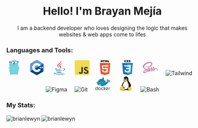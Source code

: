 <h1 align="center">Hello! I'm Brayan Mejía</h1>
<p align="center">I am a backend developer who loves designing the logic that makes websites & web apps come to lifes</p>

<!-- <br> -->
<!-- <div align="center">
  <img alt="Coding" src="https://img.jpg">
</div> -->
<!-- <br> -->

<h3 align="left">Languages and Tools:</h3>

<div align="center">
  <img width="40" alt="Go" src="https://raw.githubusercontent.com/devicons/devicon/master/icons/go/go-original.svg"/>
  &nbsp;&nbsp;&nbsp;
  <img width="40" alt="C++" src="https://raw.githubusercontent.com/devicons/devicon/master/icons/cplusplus/cplusplus-original.svg"/>
  &nbsp;&nbsp;&nbsp;
  <img width="40" alt="Java" src="https://raw.githubusercontent.com/devicons/devicon/master/icons/java/java-original.svg"/>
  &nbsp;&nbsp;&nbsp;
  <img width="40" alt="JS" src="https://raw.githubusercontent.com/devicons/devicon/master/icons/javascript/javascript-original.svg"/>
  &nbsp;&nbsp;&nbsp;
  <img width="40" alt="HTML" src="https://raw.githubusercontent.com/devicons/devicon/master/icons/html5/html5-original-wordmark.svg"/>
  &nbsp;&nbsp;&nbsp;
  <img width="40" alt="CSS" src="https://raw.githubusercontent.com/devicons/devicon/master/icons/css3/css3-original-wordmark.svg"/>
  &nbsp;&nbsp;&nbsp;
  <img width="40" alt="SASS" src="https://raw.githubusercontent.com/devicons/devicon/master/icons/sass/sass-original.svg"/>
  &nbsp;&nbsp;&nbsp;
  <img width="40" alt="Tailwind" src="https://www.vectorlogo.zone/logos/tailwindcss/tailwindcss-icon.svg"/>
  &nbsp;&nbsp;&nbsp;
  <img width="40" alt="Figma" src="https://www.vectorlogo.zone/logos/figma/figma-icon.svg"/>
  &nbsp;&nbsp;&nbsp;
  <img width="40" alt="Git" src="https://www.vectorlogo.zone/logos/git-scm/git-scm-icon.svg"/>
  &nbsp;&nbsp;&nbsp;
  <img width="40" alt="Docker" src="https://raw.githubusercontent.com/devicons/devicon/master/icons/docker/docker-original-wordmark.svg"/>
  &nbsp;&nbsp;&nbsp;
  <img width="40" alt="Linux" src="https://raw.githubusercontent.com/devicons/devicon/master/icons/linux/linux-original.svg"/>
  &nbsp;&nbsp;&nbsp;
  <img width="40" alt="Bash" src="https://www.vectorlogo.zone/logos/gnu_bash/gnu_bash-icon.svg"/>
</div>

<h3 align="left">My Stats:</h3>

<!-- <br> -->
<!-- <div align="center"> -->
<img src="https://github-readme-stats.vercel.app/api?username=brianlewyn&show_icons=true&title_color=A7F1E1&text_color=B1C1E1&icon_color=A7F1E1&bg_color=090B10&hide_border=true&locale=en" alt="brianlewyn" />
<img src="https://github-readme-streak-stats.herokuapp.com/?user=brianlewyn&&hide_border=true&background=090B10&sideNums=A7F1E1&dates=B1C1E1&fire=A7F1E1&ring=A7F1E1&currStreakNum=B1C1E1&currStreakLabel=A7F1E1&sideLabels=A7F1E1" alt="brianlewyn" />
<!-- </div> -->
